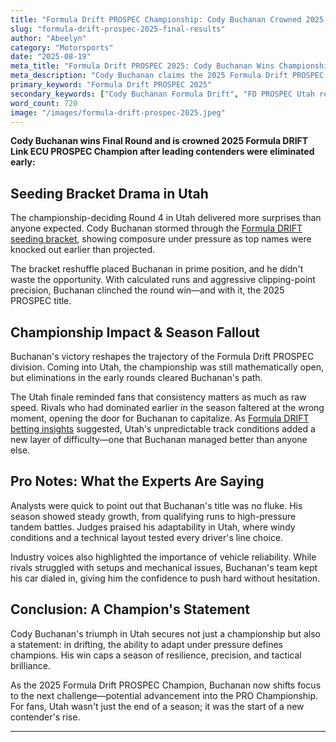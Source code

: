 ```yaml
---
title: "Formula Drift PROSPEC Championship: Cody Buchanan Crowned 2025 Champion in Utah"
slug: "formula-drift-prospec-2025-final-results"
author: "Abeelyn"
category: "Motorsports"
date: "2025-08-19"
meta_title: "Formula Drift PROSPEC 2025: Cody Buchanan Wins Championship"
meta_description: "Cody Buchanan claims the 2025 Formula Drift PROSPEC title in Utah after rivals exit early. Here's a full breakdown of Round 4 and its impact."
primary_keyword: "Formula Drift PROSPEC 2025"
secondary_keywords: ["Cody Buchanan Formula Drift", "FD PROSPEC Utah results", "Formula Drift Round 4 2025", "drifting championship results"]
word_count: 720
image: "/images/formula-drift-prospec-2025.jpeg"
---
```


**Cody Buchanan wins Final Round and is crowned 2025 Formula DRIFT Link ECU PROSPEC Champion after leading contenders were eliminated early:**

## Seeding Bracket Drama in Utah

The championship-deciding Round 4 in Utah delivered more surprises than anyone expected. Cody Buchanan stormed through the [Formula DRIFT seeding bracket](https://news.formulad.com/2025/fd-news/formula-drift-pro-prospec-championship-seeding-bracket-qualifying-results-from-utah), showing composure under pressure as top names were knocked out earlier than projected.

The bracket reshuffle placed Buchanan in prime position, and he didn't waste the opportunity. With calculated runs and aggressive clipping-point precision, Buchanan clinched the round win—and with it, the 2025 PROSPEC title.

## Championship Impact & Season Fallout

Buchanan's victory reshapes the trajectory of the Formula Drift PROSPEC division. Coming into Utah, the championship was still mathematically open, but eliminations in the early rounds cleared Buchanan's path.

The Utah finale reminded fans that consistency matters as much as raw speed. Rivals who had dominated earlier in the season faltered at the wrong moment, opening the door for Buchanan to capitalize. As [Formula DRIFT betting insights](https://news.formulad.com/2025/fd-news/formula-drift-grantsville-betting-insights) suggested, Utah's unpredictable track conditions added a new layer of difficulty—one that Buchanan managed better than anyone else.

## Pro Notes: What the Experts Are Saying

Analysts were quick to point out that Buchanan's title was no fluke. His season showed steady growth, from qualifying runs to high-pressure tandem battles. Judges praised his adaptability in Utah, where windy conditions and a technical layout tested every driver's line choice.

Industry voices also highlighted the importance of vehicle reliability. While rivals struggled with setups and mechanical issues, Buchanan's team kept his car dialed in, giving him the confidence to push hard without hesitation.

## Conclusion: A Champion's Statement

Cody Buchanan's triumph in Utah secures not just a championship but also a statement: in drifting, the ability to adapt under pressure defines champions. His win caps a season of resilience, precision, and tactical brilliance.

As the 2025 Formula Drift PROSPEC Champion, Buchanan now shifts focus to the next challenge—potential advancement into the PRO Championship. For fans, Utah wasn't just the end of a season; it was the start of a new contender's rise.

---